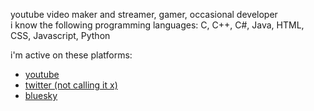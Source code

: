 youtube video maker and streamer, gamer, occasional developer \
i know the following programming languages: C, C++, C#, Java, HTML, CSS, Javascript, Python

i'm active on these platforms:
- [youtube](https://www.youtube.com/@Greenik03)
- [twitter (not calling it x)](https://x.com/greenik_)
- [bluesky](https://bsky.app/profile/greenik.bsky.social)

<!---
greenik03/greenik03 is a ✨ special ✨ repository because its `README.md` (this file) appears on your GitHub profile.
You can click the Preview link to take a look at your changes.
--->
